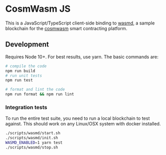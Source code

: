 # CosmWasm JS

This is a JavaScript/TypeScript client-side binding to [wasmd](https://github.com/cosmwasm/wasmd), a sample blockchain for the [cosmwasm](https://github.com/confio/cosmwasm) smart contracting platform.

## Development

Requires Node 10+. For best results, use yarn. The basic commands are:

```sh
# compile the code
npm run build
# run unit tests
npm run test

# format and lint the code
npm run format && npm run lint
```

### Integration tests

To run the entire test suite, you need to run a local blockchain to test against. This should work on any Linux/OSX system with docker installed.

```sh
./scripts/wasmd/start.sh
./scripts/wasmd/init.sh
WASMD_ENABLED=1 yarn test
./scripts/wasmd/stop.sh
```
